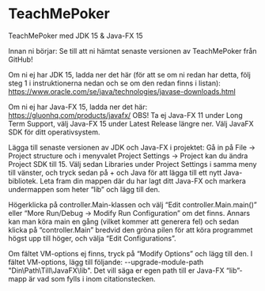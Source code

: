# TeachMePoker

TeachMePoker med JDK 15 & Java-FX 15

Innan ni börjar: Se till att ni hämtat senaste versionen av TeachMePoker från GitHub!

Om ni ej har JDK 15, ladda ner det här (för att se om ni redan har detta, följ steg 1 i instruktionerna nedan och se om den redan finns i listan): https://www.oracle.com/se/java/technologies/javase-downloads.html 

Om ni ej har Java-FX 15, ladda ner det här:
https://gluonhq.com/products/javafx/ OBS! Ta ej Java-FX 11 under Long Term Support, välj Java-FX 15 under Latest Release längre ner. Välj JavaFX SDK för ditt operativsystem.

Lägga till senaste versionen av JDK och Java-FX i projektet:
Gå in på File → Project structure och i menyvalet Project Settings →  Project kan du ändra Project SDK till 15.
Välj sedan Libraries under Project Settings i samma meny till vänster, och tryck sedan på + och Java för att lägga till ett nytt Java-bibliotek. Leta fram din mappen där du har lagt ditt Java-FX och markera undermappen som heter “lib” och lägg till den.

Högerklicka på controller.Main-klassen och välj “Edit controller.Main.main()” eller “More Run/Debug → Modify Run Configuration” om det finns. Annars kan man köra main en gång (vilket kommer att generera fel) och sedan klicka på “controller.Main” bredvid den gröna pilen för att köra programmet högst upp till höger, och välja “Edit Configurations”.
 
Om fältet VM-options ej finns, tryck på “Modify Options” och lägg till den. I fältet VM-options, lägg till följande: --upgrade-module-path "Din\Path\Till\JavaFX\lib". Det vill säga er egen path till er Java-FX “lib”-mapp är vad som fylls i inom citationstecken.



